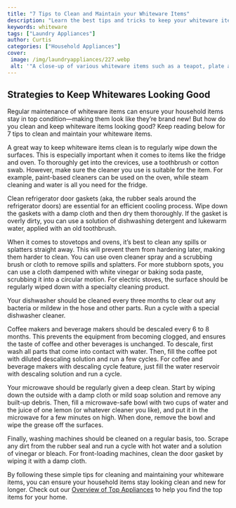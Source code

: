 ```yaml
---
title: "7 Tips to Clean and Maintain your Whiteware Items"
description: "Learn the best tips and tricks to keep your whiteware items clean and maintained. From cleaning and removing stubborn stains, to preventing future dirt build-up and damage, find out the best ways to keep your whiteware items looking like new."
keywords: whiteware
tags: ["Laundry Appliances"]
author: Curtis
categories: ["Household Appliances"]
cover: 
 image: /img/laundryappliances/227.webp
 alt: '"A close-up of various whiteware items such as a teapot, plate and cups, set out on a desk"'
---
```

## Strategies to Keep Whitewares Looking Good 

Regular maintenance of whiteware items can ensure your household items stay in top condition—making them look like they’re brand new! But how do you clean and keep whiteware items looking good? Keep reading below for 7 tips to clean and maintain your whiteware items. 

A great way to keep whiteware items clean is to regularly wipe down the surfaces. This is especially important when it comes to items like the fridge and oven. To thoroughly get into the crevices, use a toothbrush or cotton swab. However, make sure the cleaner you use is suitable for the item. For example, paint-based cleaners can be used on the oven, while steam cleaning and water is all you need for the fridge. 

Clean refrigerator door gaskets (aka, the rubber seals around the refrigerator doors) are essential for an efficient cooling process. Wipe down the gaskets with a damp cloth and then dry them thoroughly. If the gasket is overly dirty, you can use a solution of dishwashing detergent and lukewarm water, applied with an old toothbrush. 

When it comes to stovetops and ovens, it’s best to clean any spills or splatters straight away. This will prevent them from hardening later, making them harder to clean. You can use oven cleaner spray and a scrubbing brush or cloth to remove spills and splatters. For more stubborn spots, you can use a cloth dampened with white vinegar or baking soda paste, scrubbing it into a circular motion. For electric stoves, the surface should be regularly wiped down with a specialty cleaning product. 

Your dishwasher should be cleaned every three months to clear out any bacteria or mildew in the hose and other parts. Run a cycle with a special dishwasher cleaner. 

Coffee makers and beverage makers should be descaled every 6 to 8 months. This prevents the equipment from becoming clogged, and ensures the taste of coffee and other beverages is unchanged. To descale, first wash all parts that come into contact with water. Then, fill the coffee pot with diluted descaling solution and run a few cycles. For coffee and beverage makers with descaling cycle feature, just fill the water reservoir with descaling solution and run a cycle. 

Your microwave should be regularly given a deep clean. Start by wiping down the outside with a damp cloth or mild soap solution and remove any built-up debris. Then, fill a microwave-safe bowl with two cups of water and the juice of one lemon (or whatever cleaner you like), and put it in the microwave for a few minutes on high. When done, remove the bowl and wipe the grease off the surfaces. 

Finally, washing machines should be cleaned on a regular basis, too. Scrape any dirt from the rubber seal and run a cycle with hot water and a solution of vinegar or bleach. For front-loading machines, clean the door gasket by wiping it with a damp cloth. 

By following these simple tips for cleaning and maintaining your whiteware items, you can ensure your household items stay looking clean and new for longer. Check out our [Overview of Top Appliances](./pages/appliance-overview) to help you find the top items for your home.
